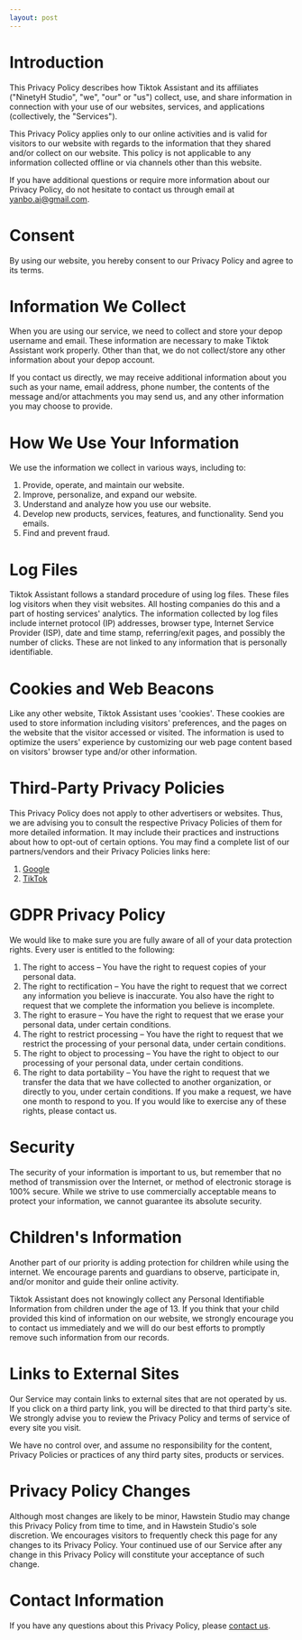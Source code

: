 ```yaml
---
layout: post
---
```


# Introduction

This Privacy Policy describes how Tiktok Assistant and its affiliates ("NinetyH Studio", "we", "our" or "us") collect, use, and share information in connection with your use of our websites, services, and applications (collectively, the "Services").

This Privacy Policy applies only to our online activities and is valid for visitors to our website with regards to the information that they shared and/or collect on our website. This policy is not applicable to any information collected offline or via channels other than this website.

If you have additional questions or require more information about our Privacy Policy, do not hesitate to contact us through email at yanbo.ai@gmail.com.

# Consent

By using our website, you hereby consent to our Privacy Policy and agree to its terms.

# Information We Collect

When you are using our service, we need to collect and store your depop username and email. These information are necessary to make Tiktok Assistant work properly. Other than that, we do not collect/store any other information about your depop account.

If you contact us directly, we may receive additional information about you such as your name, email address, phone number, the contents of the message and/or attachments you may send us, and any other information you may choose to provide.

# How We Use Your Information

We use the information we collect in various ways, including to:

1. Provide, operate, and maintain our website.
2. Improve, personalize, and expand our website.
3. Understand and analyze how you use our website.
4. Develop new products, services, features, and functionality.
Send you emails.
5. Find and prevent fraud.

# Log Files

Tiktok Assistant follows a standard procedure of using log files. These files log visitors when they visit websites. All hosting companies do this and a part of hosting services' analytics. The information collected by log files include internet protocol (IP) addresses, browser type, Internet Service Provider (ISP), date and time stamp, referring/exit pages, and possibly the number of clicks. These are not linked to any information that is personally identifiable.

# Cookies and Web Beacons

Like any other website, Tiktok Assistant uses 'cookies'. These cookies are used to store information including visitors' preferences, and the pages on the website that the visitor accessed or visited. The information is used to optimize the users' experience by customizing our web page content based on visitors' browser type and/or other information.

# Third-Party Privacy Policies

This Privacy Policy does not apply to other advertisers or websites. Thus, we are advising you to consult the respective Privacy Policies of them for more detailed information. It may include their practices and instructions about how to opt-out of certain options. You may find a complete list of our partners/vendors and their Privacy Policies links here:

1. [Google](https://policies.google.com/privacy)
2. [TikTok](https://www.tiktok.com/legal/privacy-policy)

# GDPR Privacy Policy

We would like to make sure you are fully aware of all of your data protection rights. Every user is entitled to the following:

1. The right to access – You have the right to request copies of your personal data.
2. The right to rectification – You have the right to request that we correct any information you believe is inaccurate. You also have the right to request that we complete the information you believe is incomplete.
3. The right to erasure – You have the right to request that we erase your personal data, under certain conditions.
4. The right to restrict processing – You have the right to request that we restrict the processing of your personal data, under certain conditions.
5. The right to object to processing – You have the right to object to our processing of your personal data, under certain conditions.
6. The right to data portability – You have the right to request that we transfer the data that we have collected to another organization, or directly to you, under certain conditions.
If you make a request, we have one month to respond to you. If you would like to exercise any of these rights, please contact us.

# Security

The security of your information is important to us, but remember that no method of transmission over the Internet, or method of electronic storage is 100% secure. While we strive to use commercially acceptable means to protect your information, we cannot guarantee its absolute security.

# Children's Information

Another part of our priority is adding protection for children while using the internet. We encourage parents and guardians to observe, participate in, and/or monitor and guide their online activity.

Tiktok Assistant does not knowingly collect any Personal Identifiable Information from children under the age of 13. If you think that your child provided this kind of information on our website, we strongly encourage you to contact us immediately and we will do our best efforts to promptly remove such information from our records.

# Links to External Sites

Our Service may contain links to external sites that are not operated by us. If you click on a third party link, you will be directed to that third party's site. We strongly advise you to review the Privacy Policy and terms of service of every site you visit.

We have no control over, and assume no responsibility for the content, Privacy Policies or practices of any third party sites, products or services.

# Privacy Policy Changes

Although most changes are likely to be minor, Hawstein Studio may change this Privacy Policy from time to time, and in Hawstein Studio's sole discretion. We encourages visitors to frequently check this page for any changes to its Privacy Policy. Your continued use of our Service after any change in this Privacy Policy will constitute your acceptance of such change.

# Contact Information

If you have any questions about this Privacy Policy, please [contact us](mailto://yanbo.ai@gmail.com).
